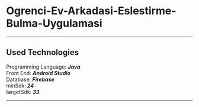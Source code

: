 # Ogrenci-Ev-Arkadasi-Eslestirme-Bulma-Uygulamasi

 <hr>
<h2> Used Technologies </h2>
Programming Language: <em><strong>Java</strong></em> <br>
Front End: <em><strong>Android Studio</strong></em> <br>
Database: <em><strong>Firebase</strong></em> <br>
minSdk:<em><strong> 24</strong></em> <br>
targetSdk:<em><strong> 33</strong></em> <br>
    
    
    
<hr>



